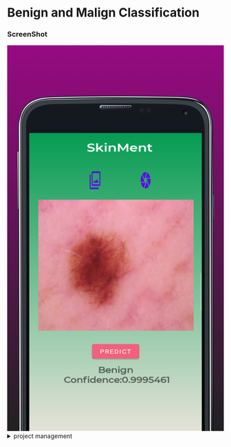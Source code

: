 # Benign and Malign Classification

### ScreenShot
<img src="https://github.com/kazimsayed954/Benign-and-Malign-Classification/blob/main/resources/screen_1.png" width="800px" height="auto">


 <details>
<summary>project management</summary>
 
# Skinment
## Requirements Analysis
- Internal Meeting
- Research and analysis
## Planning
- Research
- Discussion
- Resource and Data Collection
## Prepare SRS
- internal meeting
- Identifying scope        
- Identifying Functional Requirements        
- Identifying Non-Functional Requirements        
- Identifying Software and Hardware Requirements        
- Discussion with client        
- MILESTONE : Client signs agreement   
## Modelling
- Internal Meeting        
- Conceptual Design        
- Risk Analysis        
- Conceptual Schema for the database        
- GUI Designing        
- Framework Selection        
- MILESTONE : Presenting design to client   
## Construction
- Designing and populating database        
- Selecting Algorithm        
- **Coding**        
- Android app development
- MILESTONE : AI based Android app development
## Testing
- Error Detection        
- Debugging        
- Security Analysis        
- Improving the software        
- MILESTONE : Presenting software to client   
## Deployment
- TenserflowLite Implementation
- Lite Model Conversion
- Model Deployment        
- MILESTONE : Publishing App 
## Maintenance
- Monitoring         
- Accepting Feedback        
- Performance Tuning        
- MILESTONE : System Enhancements / Upgrades   
</details>
